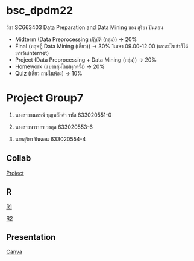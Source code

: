 # bsc_dpdm22
วิชา SC663403 Data Preparation and Data Mining  ของ สุริยา ปันดอน 

- Midterm (Data Preprocessing ปฏิบัติ (กลุ่ม))   -> 20%
- Final (ทฤษฎี Data Mining (เดี่ยว))      -> 30% 1เมษา 09.00-12.00 (เอาอะไรเข้าก็ได้ยกเว้นinternet)
- Project (Data Preprocessing + Data Mining (กลุ่ม))  ->  20%
- Homework  (แบ่งกลุ่มใหม่ทุกครั้ง)  ->  20%
- Quiz     (เดี่ยว ถามในห้อง)  -> 10%

# Project Group7

1. นางสาวธนภรณ์ บุญหลักคำ รหัส 633020551-0

2. นางสาวนารากร วรกุล 633020553-6

3. นายสุริยา ปันดอน 633020554-4

## Collab
[Project](https://colab.research.google.com/github/Suriya6744/bsc_dpdm22/blob/main/Project.ipynb)

## R
[R1](https://kkumail-my.sharepoint.com/:u:/p/suriya_pan/EbP4JPYlsxhHqM2pk0vaS94Bkt-d3LufVnM66HLzoBW2Pw?e=UPwArT)

[R2](https://kkumail-my.sharepoint.com/:u:/p/suriya_pan/ETaETGHcEbpOl8CkOo15HzMBf4xhKnbOrsw3cnnVA7X2sA?e=bEl9NR)
## Presentation
[Canva](https://www.canva.com/design/DAFeTiLGIWQ/n7Ti7rLgnM-Bq5eyeJ-kJw/view?utm_content=DAFeTiLGIWQ&utm_campaign=designshare&utm_medium=link&utm_source=publishsharelink)
